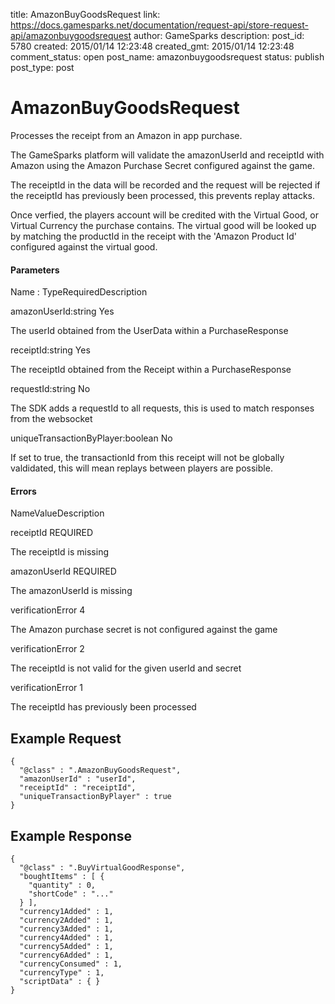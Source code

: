 title: AmazonBuyGoodsRequest
link: https://docs.gamesparks.net/documentation/request-api/store-request-api/amazonbuygoodsrequest
author: GameSparks
description: 
post_id: 5780
created: 2015/01/14 12:23:48
created_gmt: 2015/01/14 12:23:48
comment_status: open
post_name: amazonbuygoodsrequest
status: publish
post_type: post

<!--Processes the receipt from an Amazon in app purchase. -->

# AmazonBuyGoodsRequest

Processes the receipt from an Amazon in app purchase.

The GameSparks platform will validate the amazonUserId and receiptId with Amazon using the Amazon Purchase Secret configured against the game.

The receiptId in the data will be recorded and the request will be rejected if the receiptId has previously been processed, this prevents replay attacks.

Once verfied, the players account will be credited with the Virtual Good, or Virtual Currency the purchase contains. The virtual good will be looked up by matching the productId in the receipt with the 'Amazon Product Id' configured against the virtual good.

#### Parameters

Name : TypeRequiredDescription

amazonUserId:string
Yes

The userId obtained from the UserData within a PurchaseResponse

receiptId:string
Yes

The receiptId obtained from the Receipt within a PurchaseResponse

requestId:string
No

The SDK adds a requestId to all requests, this is used to match responses from the websocket

uniqueTransactionByPlayer:boolean
No

If set to true, the transactionId from this receipt will not be globally valdidated, this will mean replays between players are possible.

#### Errors

NameValueDescription

receiptId
REQUIRED

The receiptId is missing

amazonUserId
REQUIRED

The amazonUserId is missing

verificationError
4

The Amazon purchase secret is not configured against the game

verificationError
2

The receiptId is not valid for the given userId and secret

verificationError
1

The receiptId has previously been processed

  


## Example Request
    
    
    {
      "@class" : ".AmazonBuyGoodsRequest",
      "amazonUserId" : "userId",
      "receiptId" : "receiptId",
      "uniqueTransactionByPlayer" : true
    }

## Example Response
    
    
    {
      "@class" : ".BuyVirtualGoodResponse",
      "boughtItems" : [ {
        "quantity" : 0,
        "shortCode" : "..."
      } ],
      "currency1Added" : 1,
      "currency2Added" : 1,
      "currency3Added" : 1,
      "currency4Added" : 1,
      "currency5Added" : 1,
      "currency6Added" : 1,
      "currencyConsumed" : 1,
      "currencyType" : 1,
      "scriptData" : { }
    }